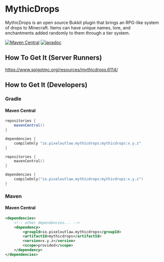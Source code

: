 # MythicDrops

MythicDrops is an open source Bukkit plugin that brings an RPG-like system of drops to Minecraft. Items can
have unique names, lore, and enchantments added randomly to them through a tier system.

[![Maven Central](https://img.shields.io/maven-central/v/io.pixeloutlaw.mythicdrops/mythicdrops?style=flat-square)](https://repo1.maven.org/maven2/io/pixeloutlaw/mythicdrops/mythicdrops/)
[![javadoc](https://javadoc.io/badge2/io.pixeloutlaw.mythicdrops/mythicdrops/javadoc.svg?style=flat-square)](https://javadoc.io/doc/io.pixeloutlaw.mythicdrops/mythicdrops)

## How To Get It (Server Runners)

https://www.spigotmc.org/resources/mythicdrops.6114/

## How to Get It (Developers)

### Gradle

#### Maven Central

```groovy
repositories {
    mavenCentral()
}

dependencies {
    compileOnly "io.pixeloutlaw.mythicdrops:mythicdrops:x.y.z"
}
```

```kotlin
repositories {
    mavenCentral()
}

dependencies {
    compileOnly("io.pixeloutlaw.mythicdrops:mythicdrops:x.y.z")
}
```

### Maven

#### Maven Central

```xml
<dependencies>
    <!-- other dependencies... -->
    <dependency>
        <groupId>io.pixeloutlaw.mythicdrops</groupId>
        <artifactId>mythicdrops</artifactId>
        <version>x.y.z</version>
        <scope>provided</scope>
    </dependency>
</dependencies>
```
